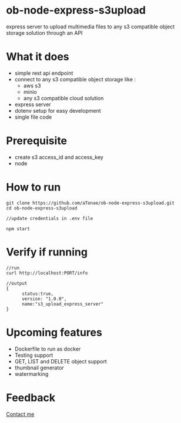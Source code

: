 # ob-node-express-s3upload
express server to upload multimedia files to any s3 compatible object storage solution through an API

# What it does

- simple rest api endpoint
- connect to any s3 compatible object storage like : 
  - aws s3
  - minio
  - any s3 compatible cloud solution
- express server
- dotenv setup for easy development
- single file code

# Prerequisite

- create s3 access_id and access_key
- node 

# How to run

```
git clone https://github.com/aTonae/ob-node-express-s3upload.git
cd ob-node-express-s3upload

//update credentials in .env file

npm start
```

# Verify if running


```
//run
curl http://localhost:PORT/info

//output
{
      status:true,
      version: "1.0.0",
      name:"s3_upload_express_server"
}
```

# Upcoming features

- Dockerfile to run as docker
- Testing support
- GET, LIST and DELETE object support
- thumbnail generator
- watermarking

# Feedback

[Contact me](kmagrawal.13@gmail.com)

